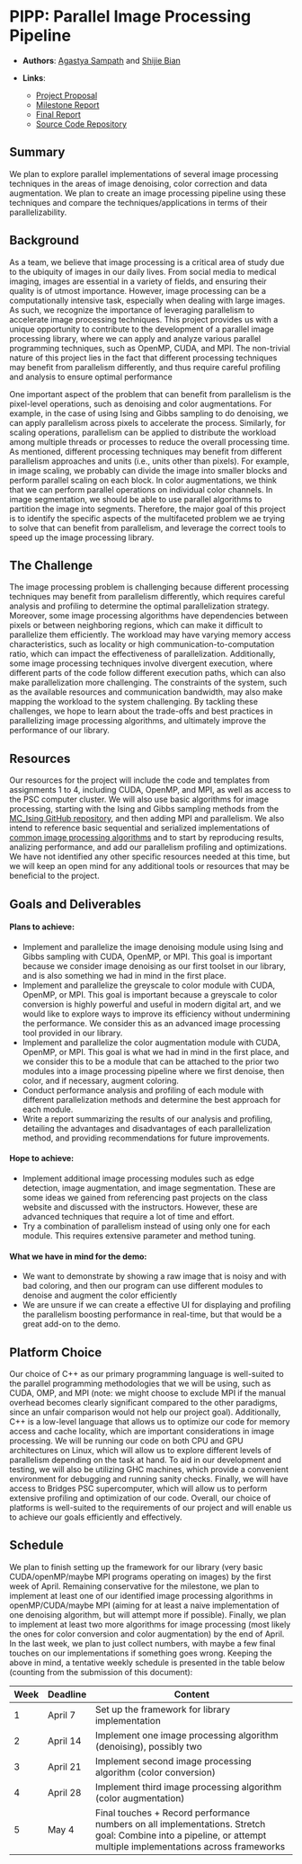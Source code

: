 # PIPP: Parallel Image Processing Pipeline

- **Authors**: [Agastya Sampath](https://github.com/agastya-sampath) and [Shijie Bian](https://github.com/BrandonBian)

- **Links**:
  - [Project Proposal](https://github.com/agastya-sampath/618-project-s23/blob/main/docs/project-proposal.pdf)
  - [Milestone Report](https://github.com/agastya-sampath/618-project-s23/blob/main/docs/project-milestone.pdf)
  - [Final Report](https://github.com/agastya-sampath/618-project-s23/blob/main/docs/project-report.pdf)
  - [Source Code Repository](https://github.com/agastya-sampath/618-project-s23)

## Summary
We plan to explore parallel implementations of several image processing techniques in the areas of image denoising, color correction and data augmentation. We plan to create an image processing pipeline using these techniques and compare the techniques/applications in terms of their parallelizability.

## Background
As a team, we believe that image processing is a critical area of study due to the ubiquity of images in our daily lives. From social media to medical imaging, images are essential in a variety of fields, and ensuring their quality is of utmost importance. However, image processing can be a computationally intensive task, especially when dealing with large images. As such, we recognize the importance of leveraging parallelism to accelerate image processing techniques. This project provides us with a unique opportunity to contribute to the development of a parallel image processing library, where we can apply and analyze various parallel programming techniques, such as OpenMP, CUDA, and MPI. The non-trivial nature of this project lies in the fact that different processing techniques may benefit from parallelism differently, and thus require careful profiling and analysis to ensure optimal performance

One important aspect of the problem that can benefit from parallelism is the pixel-level operations, such as denoising and color augmentations. For example, in the case of using Ising and Gibbs sampling to do denoising, we can apply parallelism across pixels to accelerate the process. Similarly, for scaling operations, parallelism can be applied to distribute the workload among multiple threads or processes to reduce the overall processing time. As mentioned, different processing techniques may benefit from different parallelism approaches and units (i.e., units other than pixels). For example, in image scaling, we probably can divide the image into smaller blocks and perform parallel scaling on each block. In color augmentations, we think that we can perform parallel operations on individual color channels. In image segmentation, we should be able to use parallel algorithms to partition the image into segments. Therefore, the major goal of this project is to identify the specific aspects of the multifaceted problem we ae trying to solve that can benefit from parallelism, and leverage the correct tools to speed up the image processing library. 

## The Challenge
The image processing problem is challenging because different processing techniques may benefit from parallelism differently, which requires careful analysis and profiling to determine the optimal parallelization strategy. Moreover, some image processing algorithms have dependencies between pixels or between neighboring regions, which can make it difficult to parallelize them efficiently. The workload may have varying memory access characteristics, such as locality or high communication-to-computation ratio, which can impact the effectiveness of parallelization. Additionally, some image processing techniques involve divergent execution, where different parts of the code follow different execution paths, which can also make parallelization more challenging. The constraints of the system, such as the available resources and communication bandwidth, may also make mapping the workload to the system challenging. By tackling these challenges, we hope to learn about the trade-offs and best practices in parallelizing image processing algorithms, and ultimately improve the performance of our library.

## Resources
Our resources for the project will include the code and templates from assignments 1 to 4, including CUDA, OpenMP, and MPI, as well as access to the PSC computer cluster. We will also use basic algorithms for image processing, starting with the Ising and Gibbs sampling methods from the [MC_Ising GitHub repository](https://github.com/g0bel1n/MC_Ising), and then adding MPI and parallelism. We also intend to reference basic sequential and serialized implementations of [common image processing algorithms](https://github.com/iocentos/ImageProcessing/blob/master/processing/serialImageProcessing.cpp) and to start by reproducing results, analizing performance, and add our parallelism profiling and optimizations. We have not identified any other specific resources needed at this time, but we will keep an open mind for any additional tools or resources that may be beneficial to the project.


## Goals and Deliverables
#### Plans to achieve:
- Implement and parallelize the image denoising module using Ising and Gibbs sampling with CUDA, OpenMP, or MPI. This goal is important because we consider image denoising as our first toolset in our library, and is also something we had in mind in the first place.
- Implement and parallelize the greyscale to color module with CUDA, OpenMP, or MPI. This goal is important because a greyscale to color conversion is highly powerful and useful in modern digital art, and we would like to explore ways to improve its efficiency without undermining the performance. We consider this as an advanced image processing tool provided in our library.
- Implement and parallelize the color augmentation module with CUDA, OpenMP, or MPI. This goal is what we had in mind in the first place, and we consider this to be a module that can be attached to the prior two modules into a image processing pipeline where we first denoise, then color, and if necessary, augment coloring.
- Conduct performance analysis and profiling of each module with different parallelization methods and determine the best approach for each module.
- Write a report summarizing the results of our analysis and profiling, detailing the advantages and disadvantages of each parallelization method, and providing recommendations for future improvements.
#### Hope to achieve:
- Implement additional image processing modules such as edge detection, image augmentation, and image segmentation. These are some ideas we gained from referencing past projects on the class website and discussed with the instructors. However, these are advanced techniques that require a lot of time and effort.
- Try a combination of parallelism instead of using only one for each module. This requires extensive parameter and method tuning.
#### What we have in mind for the demo:
- We want to demonstrate by showing a raw image that is noisy and with bad coloring, and then our program can use different modules to denoise and augment the color efficiently
- We are unsure if we can create a effective UI for displaying and profiling the parallelism boosting performance in real-time, but that would be a great add-on to the demo.

## Platform Choice
Our choice of C++ as our primary programming language is well-suited to the parallel programming methodologies that we will be using, such as CUDA, OMP, and MPI (note: we might choose to exclude MPI if the manual overhead becomes clearly significant compared to the other paradigms, since an unfair comparison would not help our project goal). Additionally, C++ is a low-level language that allows us to optimize our code for memory access and cache locality, which are important considerations in image processing. We will be running our code on both CPU and GPU architectures on Linux, which will allow us to explore different levels of parallelism depending on the task at hand. To aid in our development and testing, we will also be utilizing GHC machines, which provide a convenient environment for debugging and running sanity checks. Finally, we will have access to Bridges PSC supercomputer, which will allow us to perform extensive profiling and optimization of our code. Overall, our choice of platforms is well-suited to the requirements of our project and will enable us to achieve our goals efficiently and effectively.

## Schedule
We plan to finish setting up the framework for our library (very basic CUDA/openMP/maybe MPI programs operating on images) by the first week of April.
Remaining conservative for the milestone, we plan to implement at least one of our identified image processing algorithms in openMP/CUDA/maybe MPI (aiming for at least a naive implementation of one denoising algorithm, but will attempt more if possible).
Finally, we plan to implement at least two more algorithms for image processing (most likely the ones for color conversion and color augmentation) by the end of April.
In the last week, we plan to just collect numbers, with maybe a few final touches on our implementations if something goes wrong.
Keeping the above in mind, a tentative weekly schedule is presented in the table below (counting from the submission of this document):

| Week   | Deadline | Content |
|--------|-----|--------|
| 1 | April 7 | Set up the framework for library implementation |
| 2 | April 14 | Implement one image processing algorithm (denoising), possibly two |
| 3 | April 21 | Implement second image processing algorithm (color conversion) |
| 4 | April 28 | Implement third image processing algorithm (color augmentation) |
| 5 | May 4 | Final touches + Record performance numbers on all implementations. Stretch goal: Combine into a pipeline, or attempt multiple implementations across frameworks |
